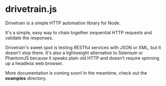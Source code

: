 # drivetrain.js

Drivetrain is a simple HTTP automation library for Node.

It's a simple, easy way to chain together sequential HTTP requests and validate the responses. 

Drivetrain's sweet spot is testing RESTful services with JSON or XML, but it doesn't stop there. It's also a lightweight alternative to Selenium or PhantomJS because it speaks plain old HTTP and doesn't require spinning up a headless web browser.

More documentation is coming soon! In the meantime, check out the **examples** directory.

